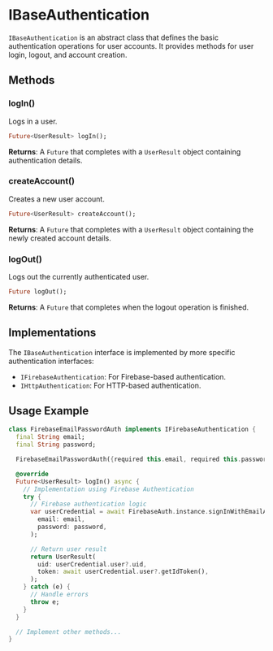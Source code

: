 # IBaseAuthentication

`IBaseAuthentication` is an abstract class that defines the basic authentication operations for user accounts. It provides methods for user login, logout, and account creation.

## Methods

### logIn()

Logs in a user.

```dart
Future<UserResult> logIn();
```

**Returns**: A `Future` that completes with a `UserResult` object containing authentication details.

### createAccount()

Creates a new user account.

```dart
Future<UserResult> createAccount();
```

**Returns**: A `Future` that completes with a `UserResult` object containing the newly created account details.

### logOut()

Logs out the currently authenticated user.

```dart
Future logOut();
```

**Returns**: A `Future` that completes when the logout operation is finished.

## Implementations

The `IBaseAuthentication` interface is implemented by more specific authentication interfaces:

- `IFirebaseAuthentication`: For Firebase-based authentication.
- `IHttpAuthentication`: For HTTP-based authentication.

## Usage Example

```dart
class FirebaseEmailPasswordAuth implements IFirebaseAuthentication {
  final String email;
  final String password;

  FirebaseEmailPasswordAuth({required this.email, required this.password});

  @override
  Future<UserResult> logIn() async {
    // Implementation using Firebase Authentication
    try {
      // Firebase authentication logic
      var userCredential = await FirebaseAuth.instance.signInWithEmailAndPassword(
        email: email,
        password: password,
      );

      // Return user result
      return UserResult(
        uid: userCredential.user?.uid,
        token: await userCredential.user?.getIdToken(),
      );
    } catch (e) {
      // Handle errors
      throw e;
    }
  }

  // Implement other methods...
}
```
